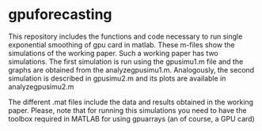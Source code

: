 # gpuforecasting
This repository includes the functions and code necessary to run single exponential smoothing of gpu card in matlab.
These m-files show the simulations of the working paper. Such a working paper has two simulations. The first simulation is run using the gpusimu1.m file and the graphs are obtained from the analyzegpusimu1.m. Analogously, the second simulation is described in gpusimu2.m and its plots are available in analyzegpusimu2.m

The different .mat files include the data and results obtained in the working paper.
Please, note that for running this simulations you need to have the toolbox required in MATLAB for using gpuarrays (an of course, a GPU card)
